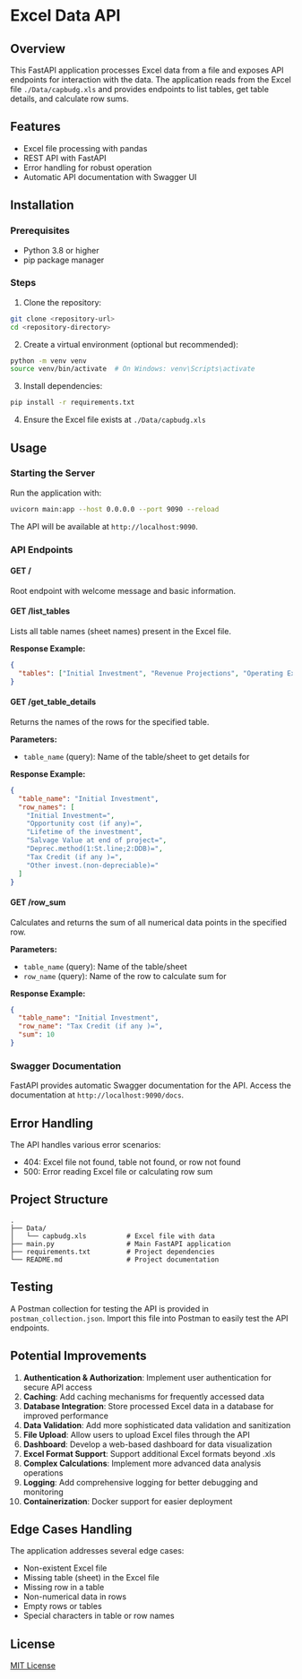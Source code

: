 # Excel Data API

## Overview
This FastAPI application processes Excel data from a file and exposes API endpoints for interaction with the data. The application reads from the Excel file `./Data/capbudg.xls` and provides endpoints to list tables, get table details, and calculate row sums.

## Features
- Excel file processing with pandas
- REST API with FastAPI
- Error handling for robust operation
- Automatic API documentation with Swagger UI

## Installation

### Prerequisites
- Python 3.8 or higher
- pip package manager

### Steps

1. Clone the repository:
```bash
git clone <repository-url>
cd <repository-directory>
```

2. Create a virtual environment (optional but recommended):
```bash
python -m venv venv
source venv/bin/activate  # On Windows: venv\Scripts\activate
```

3. Install dependencies:
```bash
pip install -r requirements.txt
```

4. Ensure the Excel file exists at `./Data/capbudg.xls`

## Usage

### Starting the Server
Run the application with:

```bash
uvicorn main:app --host 0.0.0.0 --port 9090 --reload
```

The API will be available at `http://localhost:9090`.

### API Endpoints

#### GET /
Root endpoint with welcome message and basic information.

#### GET /list_tables
Lists all table names (sheet names) present in the Excel file.

**Response Example:**
```json
{
  "tables": ["Initial Investment", "Revenue Projections", "Operating Expenses"]
}
```

#### GET /get_table_details
Returns the names of the rows for the specified table.

**Parameters:**
- `table_name` (query): Name of the table/sheet to get details for

**Response Example:**
```json
{
  "table_name": "Initial Investment",
  "row_names": [
    "Initial Investment=",
    "Opportunity cost (if any)=",
    "Lifetime of the investment",
    "Salvage Value at end of project=",
    "Deprec.method(1:St.line;2:DDB)=",
    "Tax Credit (if any )=",
    "Other invest.(non-depreciable)="
  ]
}
```

#### GET /row_sum
Calculates and returns the sum of all numerical data points in the specified row.

**Parameters:**
- `table_name` (query): Name of the table/sheet
- `row_name` (query): Name of the row to calculate sum for

**Response Example:**
```json
{
  "table_name": "Initial Investment",
  "row_name": "Tax Credit (if any )=",
  "sum": 10
}
```

### Swagger Documentation
FastAPI provides automatic Swagger documentation for the API. 
Access the documentation at `http://localhost:9090/docs`.

## Error Handling

The API handles various error scenarios:
- 404: Excel file not found, table not found, or row not found
- 500: Error reading Excel file or calculating row sum

## Project Structure

```
.
├── Data/
│   └── capbudg.xls          # Excel file with data
├── main.py                  # Main FastAPI application
├── requirements.txt         # Project dependencies
└── README.md                # Project documentation
```

## Testing

A Postman collection for testing the API is provided in `postman_collection.json`. 
Import this file into Postman to easily test the API endpoints.

## Potential Improvements

1. **Authentication & Authorization**: Implement user authentication for secure API access
2. **Caching**: Add caching mechanisms for frequently accessed data
3. **Database Integration**: Store processed Excel data in a database for improved performance
4. **Data Validation**: Add more sophisticated data validation and sanitization
5. **File Upload**: Allow users to upload Excel files through the API
6. **Dashboard**: Develop a web-based dashboard for data visualization
7. **Excel Format Support**: Support additional Excel formats beyond .xls
8. **Complex Calculations**: Implement more advanced data analysis operations
9. **Logging**: Add comprehensive logging for better debugging and monitoring
10. **Containerization**: Docker support for easier deployment

## Edge Cases Handling

The application addresses several edge cases:
- Non-existent Excel file
- Missing table (sheet) in the Excel file
- Missing row in a table
- Non-numerical data in rows
- Empty rows or tables
- Special characters in table or row names

## License

[MIT License](LICENSE)
